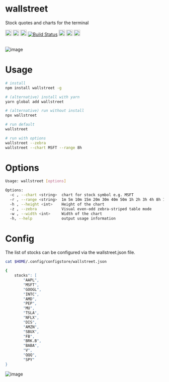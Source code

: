 # wallstreet
Stock quotes and charts for the terminal

<a href="https://npmjs.com/package/wallstreet"><img height="20" src="https://img.shields.io/npm/v/wallstreet.svg" alt="npm"/></a>
<a href="https://nodejs.org/en/download/releases/"><img height="20" src="https://img.shields.io/badge/node-%3E%3D%2014.0-brightgreen.svg" alt="License: MIT" /></a>
<a href="https://opensource.org/licenses/MIT"><img height="20" src="https://img.shields.io/badge/License-MIT-brightgreen.svg" alt="License: MIT" /></a>
<a href="https://github.com/madnight/wallstreet/actions/workflows/CI.yml"><img src="https://img.shields.io/github/workflow/status/madnight/wallstreet/CI" alt="Build Status" /></a>
<a href="https://codeclimate.com/github/madnight/wallstreet/issues"><img height="20" src="https://codeclimate.com/github/madnight/wallstreet/badges/issue_count.svg?maxAge=2592000" alt="Issue Count" /></a>
<a href="https://snyk.io/test/github/madnight/wallstreet"><img height="20" src="https://images.weserv.nl/?url=https://img.shields.io/snyk/vulnerabilities/github/madnight/wallstreet?cacheSeconds=3600&l=0&output=png&w=1000" alt="Known Vulnerabilities"></a>
<a href="https://david-dm.org/madnight/wallstreet"><img height="20" src="https://img.shields.io/david/madnight/wallstreet?cacheSeconds=3600" alt="dependencies Status" /></a>
 <br> <br>

![image](https://user-images.githubusercontent.com/10064471/63653846-91edf100-c772-11e9-883e-96761e295766.png)

# Usage
```bash
# install
npm install wallstreet -g

# (alternative) install with yarn
yarn global add wallstreet

# (alternative) run without install
npx wallstreet

# run default
wallstreet

# run with options
wallstreet --zebra
wallstreet --chart MSFT --range 8h
```

# Options

```bash
Usage: wallstreet [options]

Options:
  -c , --chart <string>  chart for stock symbol e.g. MSFT
  -r , --range <string>  1m 5m 10m 15m 20m 30m 40m 50m 1h 2h 3h 4h 8h 1d 2d 5d 1mo 1y 5y 10y
  -h , --height <int>    Height of the chart
  -z , --zebra           Visual even-odd zebra-striped table mode
  -w , --width <int>     Width of the chart
  -h, --help             output usage information
```

# Config

The list of stocks can be configured via the wallstreet.json file.
```bash
cat $HOME/.config/configstore/wallstreet.json

{
    stocks": [
        "AAPL",
        "MSFT",
        "GOOGL",
        "INTC",
        "AMD",
        "PEP",
        "MU",
        "TSLA",
        "NFLX",
        "DIS",
        "AMZN",
        "SBUX",
        "FB",
        "BRK.B",
        "BABA",
        "V",
        "QQQ",
        "SPY"
}
```


![image](https://user-images.githubusercontent.com/10064471/63654140-86042e00-c776-11e9-9e1c-072f733f6631.png)
